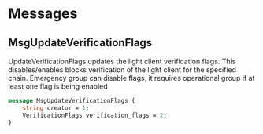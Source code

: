 # Messages

## MsgUpdateVerificationFlags

UpdateVerificationFlags updates the light client verification flags.
This disables/enables blocks verification of the light client for the specified chain.
Emergency group can disable flags, it requires operational group if at least one flag is being enabled

```proto
message MsgUpdateVerificationFlags {
	string creator = 1;
	VerificationFlags verification_flags = 2;
}
```

